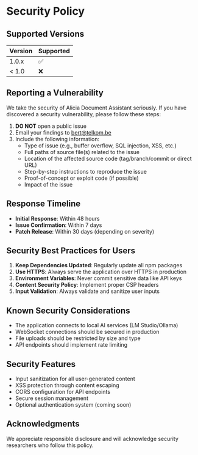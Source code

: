# Security Policy

## Supported Versions

| Version | Supported          |
| ------- | ------------------ |
| 1.0.x   | :white_check_mark: |
| < 1.0   | :x:                |

## Reporting a Vulnerability

We take the security of Alicia Document Assistant seriously. If you have discovered a security vulnerability, please follow these steps:

1. **DO NOT** open a public issue
2. Email your findings to bert@telkom.be
3. Include the following information:
   - Type of issue (e.g., buffer overflow, SQL injection, XSS, etc.)
   - Full paths of source file(s) related to the issue
   - Location of the affected source code (tag/branch/commit or direct URL)
   - Step-by-step instructions to reproduce the issue
   - Proof-of-concept or exploit code (if possible)
   - Impact of the issue

## Response Timeline

- **Initial Response**: Within 48 hours
- **Issue Confirmation**: Within 7 days
- **Patch Release**: Within 30 days (depending on severity)

## Security Best Practices for Users

1. **Keep Dependencies Updated**: Regularly update all npm packages
2. **Use HTTPS**: Always serve the application over HTTPS in production
3. **Environment Variables**: Never commit sensitive data like API keys
4. **Content Security Policy**: Implement proper CSP headers
5. **Input Validation**: Always validate and sanitize user inputs

## Known Security Considerations

- The application connects to local AI services (LM Studio/Ollama)
- WebSocket connections should be secured in production
- File uploads should be restricted by size and type
- API endpoints should implement rate limiting

## Security Features

- Input sanitization for all user-generated content
- XSS protection through content escaping
- CORS configuration for API endpoints
- Secure session management
- Optional authentication system (coming soon)

## Acknowledgments

We appreciate responsible disclosure and will acknowledge security researchers who follow this policy.